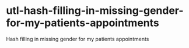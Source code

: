 # utl-hash-filling-in-missing-gender-for-my-patients-appointments
Hash filling in missing gender for my patients appointments 
